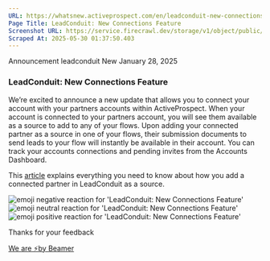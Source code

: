 ```yaml
---
URL: https://whatsnew.activeprospect.com/en/leadconduit-new-connections-feature
Page Title: LeadConduit: New Connections Feature
Screenshot URL: https://service.firecrawl.dev/storage/v1/object/public/media/screenshot-f2f16281-217c-4368-b3ed-8303c8eddeb9.png
Scraped At: 2025-05-30 01:37:50.403
---
```


Announcement
leadconduit
New
January 28, 2025

### LeadConduit: New Connections Feature

We’re excited to announce a new update that allows you to connect your account with your partners accounts within ActiveProspect. When your account is connected to your partners account, you will see them available as a source to add to any of your flows. Upon adding your connected partner as a source in one of your flows, their submission documents to send leads to your flow will instantly be available in their account. You can track your accounts connections and pending invites from the Accounts Dashboard.

This [article](https://community.activeprospect.com/series/5554657) explains everything you need to know about how you add a connected partner in LeadConduit as a source.

![emoji negative reaction for 'LeadConduit: New Connections Feature'](https://app.getbeamer.com/images/emojiNeg.svg)![emoji neutral reaction for 'LeadConduit: New Connections Feature'](https://app.getbeamer.com/images/emojiNeut.svg)![emoji positive reaction for 'LeadConduit: New Connections Feature'](https://app.getbeamer.com/images/emojiPos.svg)

Thanks for your feedback

[We are ⚡by Beamer](https://www.getbeamer.com/?ref=watermark_MErKJCnu12412_public&company=ActiveProspect&watermarkRef=powered&utm_term=MErKJCnu12412&utm_content=ActiveProspect&utm_source=standalone&utm_medium=footer&utm_campaign=powered)
